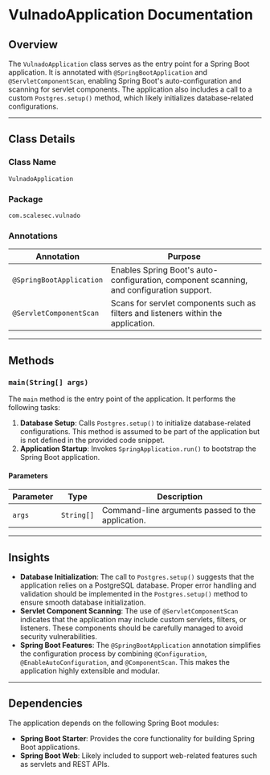 # VulnadoApplication Documentation

## Overview
The `VulnadoApplication` class serves as the entry point for a Spring Boot application. It is annotated with `@SpringBootApplication` and `@ServletComponentScan`, enabling Spring Boot's auto-configuration and scanning for servlet components. The application also includes a call to a custom `Postgres.setup()` method, which likely initializes database-related configurations.

---

## Class Details

### Class Name
`VulnadoApplication`

### Package
`com.scalesec.vulnado`

### Annotations
| Annotation              | Purpose                                                                 |
|-------------------------|-------------------------------------------------------------------------|
| `@SpringBootApplication` | Enables Spring Boot's auto-configuration, component scanning, and configuration support. |
| `@ServletComponentScan`  | Scans for servlet components such as filters and listeners within the application. |

---

## Methods

### `main(String[] args)`
The `main` method is the entry point of the application. It performs the following tasks:
1. **Database Setup**: Calls `Postgres.setup()` to initialize database-related configurations. This method is assumed to be part of the application but is not defined in the provided code snippet.
2. **Application Startup**: Invokes `SpringApplication.run()` to bootstrap the Spring Boot application.

#### Parameters
| Parameter | Type     | Description                          |
|-----------|----------|--------------------------------------|
| `args`    | `String[]` | Command-line arguments passed to the application. |

---

## Insights

- **Database Initialization**: The call to `Postgres.setup()` suggests that the application relies on a PostgreSQL database. Proper error handling and validation should be implemented in the `Postgres.setup()` method to ensure smooth database initialization.
- **Servlet Component Scanning**: The use of `@ServletComponentScan` indicates that the application may include custom servlets, filters, or listeners. These components should be carefully managed to avoid security vulnerabilities.
- **Spring Boot Features**: The `@SpringBootApplication` annotation simplifies the configuration process by combining `@Configuration`, `@EnableAutoConfiguration`, and `@ComponentScan`. This makes the application highly extensible and modular.

---

## Dependencies
The application depends on the following Spring Boot modules:
- **Spring Boot Starter**: Provides the core functionality for building Spring Boot applications.
- **Spring Boot Web**: Likely included to support web-related features such as servlets and REST APIs.


